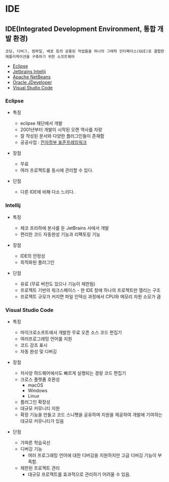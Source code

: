 # IDE

## IDE(Integrated Development Environment, 통합 개발 환경)

    코딩, 디버그, 컴파일, 배포 등의 공통된 작업들을 하나의 그래픽 인터페이스(GUI)로 결합한 애플리케이션을 구축하기 위한 소프트웨어

  * [Eclipse](https://www.eclipse.org)
  * [Jetbrains Intellij](https://www.jetbrains.com)
  * [Apache NetBeans](https://netbeans.apache.org)
  * [Oracle JDeveloper](https://www.oracle.com/kr/application-development/technologies/jdeveloper.html)
  * [Visual Studio Code](https://code.visualstudio.com/)

### Eclipse

* 특징
  * eclipse 재단에서 개발
  * 2001년부터 개발이 시작된 오랜 역사를 자랑
  * 잘 작성된 문서와 다양한 플러그인들이 존재함
  * 공공사업 : [전자정부 표준프레임워크](https://www.egovframe.go.k)

* 장점
  * 무료
  * 여러 프로젝트를 동시에 관리할 수 있다.
* 단점
  * 다른 IDE에 비해 다소 느리다.

### Intellij

* 특징
  * 체코 프라하에 본사를 둔 JetBrains 사에서 개발
  * 편리한 코드 자동완성 기능과 리팩토링 기능

* 장점
  * IDE의 안정성
  * 최적화된 플러그인

* 단점
  * 유료 (무료 버전도 있으나 기능이 제한됨)
  * 프로젝트 기반의 워크스페이스 - 한 IDE 창에 하나의 프로젝트만 열리는 구조
  * 프로젝트 규모가 커지면 파일 인덱싱 과정에서 CPU와 메모리 자원 소모가 큼

### Visual Studio Code

* 특징
  * 마이크로소프트에서 개발한 무료 오픈 소스 코드 편집기
  * 여러프로그래밍 언어를 지원
  * 코드 강조 표시
  * 자동 완성 및 디버깅

* 장점
  * 저사양 하드웨어에서도 빠르게 실행되는 경랑 코드 편집기
  * 크로스 플랫폼 호환성
    * macOS
    * Windows
    * Linux
  * 플러그인 확장성
  * 대규모 커뮤니티 지원
  * 확장 기능을 만들고 코드 스니펫을 공유하며 지원을 제공하여 개발에 기여하는 대규모 커뮤니티가 있음
   


* 단점
  * 가파른 학습곡선
  * 디버깅 기능
    * 여러 프로그래밍 언어에 대한 디버깅을 지원하지만 고급 디버깅 기능이 부족함.
  * 제한된 프로젝트 관리
    * 대규모 프로젝트를 효과적으로 관리하기 어려울 수 있음.
